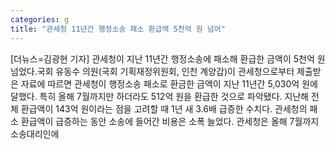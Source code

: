 ```yaml
---
categories: g
title: "관세청 11년간 행정소송 패소 환급액 5천억 원 넘어"
---
```

[더뉴스=김광현 기자] 관세청이 지난 11년간 행정소송에 패소해 환급한 금액이 5천억 원 넘었다.국회 유동수 의원(국회 기획재정위원회, 인천 계양갑)이 관세청으로부터 제출받은 자료에 따르면 관세청이 행정소송 패소로 환금한 금액이 지난 11년간 5,030억 원에 달했다. 특히 올해 7월까지만 하더라도 512억 원을 환급한 것으로 파악됐다. 지난해 전체 환급액이 143억 원이라는 점을 고려할 때 1년 새 3.6배 급증한 수치다. 관세청의 패소 환급액이 급증하는 동안 소송에 들어간 비용은 소폭 늘었다. 관세청은 올해 7월까지 소송대리인에